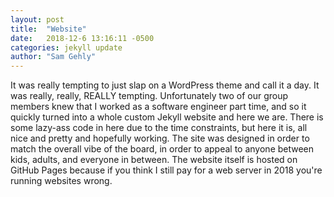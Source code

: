 ```yaml
---
layout: post
title:  "Website"
date:   2018-12-6 13:16:11 -0500
categories: jekyll update
author: "Sam Gehly"
--- 
```

It was really tempting to just slap on a WordPress theme and call it a day. It was really, really, REALLY tempting. Unfortunately two of our group members knew that I worked as a software engineer part time, and so it quickly turned into a whole custom Jekyll website and here we are. There is some lazy-ass code in here due to the time constraints, but here it is, all nice and pretty and hopefully working. The site was designed in order to match the overall vibe of the board, in order to appeal to anyone between kids, adults, and everyone in between. The website itself is hosted on GitHub Pages because if you think I still pay for a web server in 2018 you're running websites wrong.